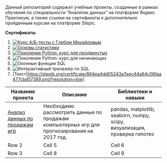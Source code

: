 Данный репозиторий содержит учебные проекты, созданные в рамках обучения по специальности "Аналитик данных" на платформе Яндекс Практикум, а также ссылки на сертификаты к дополнительно пройденным курсам на платформе Stepic.

**Сертификаты**


1. [![Курс А/Б-тесты с Глебом Михайловым](//placehold.it/150x100)](https://stepik.org/certificate/864ea4dd05243a7eec44a84c06faa477cbd57389.png?resolution=low)
2. [![Основы статистики](//placehold.it/150x100)]("https://stepik.org/certificate/9bb60ec1e2f2f48f9578f8cf1ad7aa79c595290a.png?resolution=low"=)
3. [![Поколение Python: курс для продвинутых](//placehold.it/150x100)](https://stepik.org/certificate/941dcbecc11db7a65de251279edcb13238ac3e4e.png?resolution=low)
4. <image src="https://stepik.org/certificate/dc420b6ce6c6b54a28e5ad102bc303caf95f8379.png?resolution=low" alt="Поколение Python: курс для начинающих">
5. <image src="https://stepik.org/certificate/6d600032a6f749a4b3b130091d97f017923fd856.png?resolution=low" alt="Оконные функции SQL">
6. <image src="https://stepik.org/certificate/f2dec3acea17f5bce41f26ca115d9886d6023b26.png?resolution=low" alt="Интерактивный тренажер по SQL">
7. [Текст|https://stepik.org/certificate/864ea4dd05243a7eec44a84c06faa477cbd57389.png?resolution=low]

| Название проекта | Описание | Библиотеки и навыки |
|----------|----------|----------|
| [Анализ данных по продажам игр](../Портфолио/Анализ%20данных%20по%20продажам%20игр) | Необходимо рассмотреть данные по продажам компьютерных игр для прогнозирования на 2017 год.| pandas, matplotlib, seaborn, numpy, scipy, визуализация, проверка гипотез |
| Row 2    | Cell 5   | Cell 6   |
| Row 3    | Cell 8   | Cell 9   |


